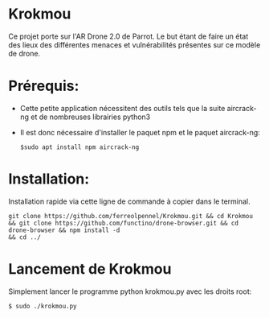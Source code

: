 # Krokmou

Ce projet porte sur l'AR Drone 2.0 de Parrot. Le but étant de faire un état des lieux des différentes menaces et vulnérabilités présentes sur ce modèle de drone.

# Prérequis:
  - Cette petite application nécessitent des outils tels que la suite aircrack-ng et de nombreuses librairies python3     
  - Il est donc nécessaire d'installer le paquet npm et le paquet aircrack-ng:
       
        $sudo apt install npm aircrack-ng

# Installation:
Installation rapide via cette ligne de commande à copier dans le terminal.

    git clone https://github.com/ferreolpennel/Krokmou.git && cd Krokmou 
    && git clone https://github.com/functino/drone-browser.git && cd drone-browser && npm install -d 
    && cd ../


# Lancement de Krokmou

Simplement lancer le programme python krokmou.py avec les droits root:

    $ sudo ./krokmou.py
